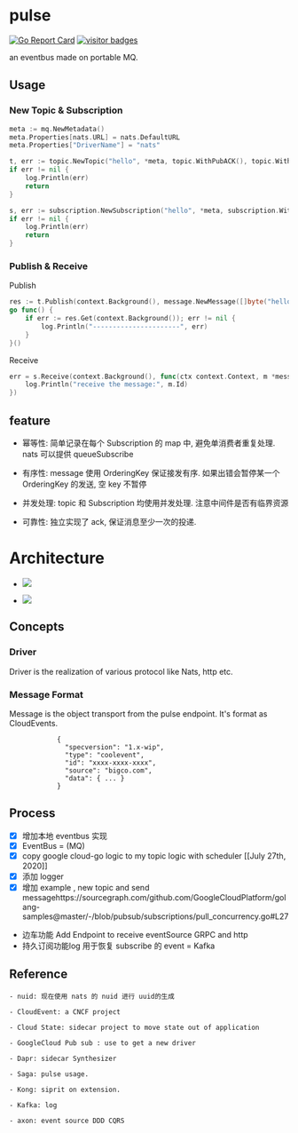# pulse
[![Go Report Card](https://goreportcard.com/badge/github.com/silverswords/pulse)](https://goreportcard.com/report/github.com/silverswords/pulse)
[![visitor badges](https://visitor-badge.laobi.icu/badge?page_id=silverswords.pulse)](https://github.com/abserari)


an eventbus made on portable MQ.

## Usage
### New Topic & Subscription
```go
meta := mq.NewMetadata()
meta.Properties[nats.URL] = nats.DefaultURL
meta.Properties["DriverName"] = "nats"

t, err := topic.NewTopic("hello", *meta, topic.WithPubACK(), topic.WithCount())
if err != nil {
    log.Println(err)
    return
}

s, err := subscription.NewSubscription("hello", *meta, subscription.WithSubACK())
if err != nil {
    log.Println(err)
    return
}
```

### Publish & Receive
Publish
```go
res := t.Publish(context.Background(), message.NewMessage([]byte("hello")))
go func() {
    if err := res.Get(context.Background()); err != nil {
        log.Println("----------------------", err)
    }
}()
```
Receive
```go
err = s.Receive(context.Background(), func(ctx context.Context, m *message.Message) {
    log.Println("receive the message:", m.Id)
})
```


## **feature**

   - 幂等性: 简单记录在每个 Subscription 的 map 中, 避免单消费者重复处理. nats 可以提供 queueSubscribe

   - 有序性: message 使用 OrderingKey 保证接发有序. 如果出错会暂停某一个 OrderingKey 的发送, 空 key 不暂停

   - 并发处理: topic 和 Subscription 均使用并发处理. 注意中间件是否有临界资源

   - 可靠性: 独立实现了 ack, 保证消息至少一次的投递.
    
# Architecture
  - ![](https://firebasestorage.googleapis.com/v0/b/firescript-577a2.appspot.com/o/imgs%2Fapp%2Fcomputer%2FWOjfpzAWwh.png?alt=media&token=376cb2ea-ab64-4887-9366-c1e23891cdcd)
   
  - ![](https://firebasestorage.googleapis.com/v0/b/firescript-577a2.appspot.com/o/imgs%2Fapp%2Fcomputer%2FiPkp26NkMs.png?alt=media&token=432e16bb-ea5e-4faf-96ae-466924a3f932)

## Concepts
### Driver
Driver is the realization of various protocol like Nats, http etc.

### Message Format
Message is the object transport from the pulse endpoint. It's format as CloudEvents.
                
                {
                  "specversion": "1.x-wip",
                  "type": "coolevent",
                  "id": "xxxx-xxxx-xxxx",
                  "source": "bigco.com",
                  "data": { ... }
                }
 
## **Process**
- [x] 增加本地 eventbus 实现
- [x] EventBus = (MQ)
- [x] copy google cloud-go logic to my topic logic with scheduler [[July 27th, 2020]] 
- [x] 添加 logger 
- [x] 增加 example , new topic and send messagehttps://sourcegraph.com/github.com/GoogleCloudPlatform/golang-samples@master/-/blob/pubsub/subscriptions/pull_concurrency.go#L27
 - 边车功能 Add Endpoint to receive eventSource  GRPC and http
 - 持久订阅功能log 用于恢复 subscribe 的 event = Kafka 
  
## Reference

    - nuid: 现在使用 nats 的 nuid 进行 uuid的生成

    - CloudEvent: a CNCF project

    - Cloud State: sidecar project to move state out of application

    - GoogleCloud Pub sub : use to get a new driver

    - Dapr: sidecar Synthesizer

    - Saga: pulse usage.

    - Kong: siprit on extension.

    - Kafka: log
    
    - axon: event source DDD CQRS

